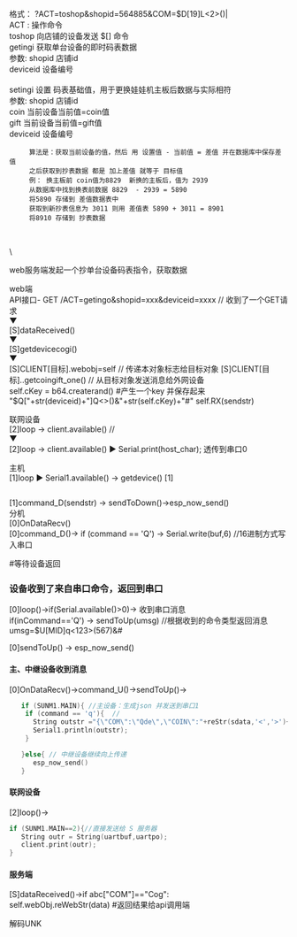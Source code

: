 格式：
 ?ACT=toshop&shopid=564885&COM=$D[19]L<2>()|<br>
 ACT : 操作命令<br>
 toshop 向店铺的设备发送 $[] 命令<br>
 getingi 获取单台设备的即时码表数据<br>
        参数: shopid  店铺id<br>
              deviceid 设备编号<br>
<br>
 setingi 设置 码表基础值，用于更换娃娃机主板后数据与实际相符<br>
        参数: shopid  店铺id<br>
              coin  当前设备当前值=coin值<br>
              gift  当前设备当前值=gift值<br>
              deviceid 设备编号<br>

         算法是：获取当前设备的值，然后 用 设置值 - 当前值 = 差值 并在数据库中保存差值
         之后获取到抄表数据 都是 加上差值 就等于 目标值  
         例： 换主板前 coin值为8829  新换的主板后，值为 2939
         从数据库中找到换表前数据 8829  - 2939 = 5890
         将5890 存储到 差值数据表中
         获取到新抄表信息为 3011 则用 差值表 5890 + 3011 = 8901
         将8910 存储到 抄表数据
<br>

\

web服务端发起一个抄单台设备码表指令，获取数据 <br>

web端 <br>
API接口- GET /ACT=getingo&shopid=xxx&deviceid=xxxx  // 收到了一个GET请求<br>
    ▼<br>
   [S]dataReceived()<br> 
   ▼<br>
   [S]getdevicecogi()<br>
   ▼<br>
   [S]CLIENT[目标].webobj=self // 传递本对象标志给目标对象
   [S]CLIENT[目标]..getcoingift_one()    // 从目标对象发送消息给外网设备<br>
      self.cKey = b64.createrand() #产生一个key 并保存起来
      "$Q["+str(deviceid)+"]Q<>()&"+str(self.cKey)+"#"
      self.RX(sendstr)

联网设备<br>
   [2]loop -> client.available()  //<br>
   ▼<br>
   [2]loop ->  client.available() ▶ Serial.print(host_char); 透传到串口0<br>

主机<br>
   [1]loop ▶ Serial1.available() -> getdevice()
   [1] 
``` String sendstr ="$D["+String(deviceid)+"]Q<>()&0#"; 
```
   [1]command_D(sendstr) -> sendToDown()->esp_now_send()<br>
分机<br>
   [0]OnDataRecv()<br>
   [0]command_D()-> if (command == 'Q') -> Serial.write(buf,6) //16进制方式写入串口<br>

#等待设备返回<br>
### 设备收到了来自串口命令，返回到串口
   [0]loop()->if(Serial.available()>0)-> 收到串口消息<br>
      if(inCommand=='Q') -> sendToUp(umsg) //根据收到的命令类型返回消息<br>
         umsg=$U[MID]q<123>(567)&# <br>
   
   [0]sendToUp() -> esp_now_send()
#### 主、中继设备收到消息
   [0]OnDataRecv()->command_U()->sendToUp()->
```C
   if (SUNM1.MAIN){ //主设备：生成json 并发送到串口1
    if (command == 'q'){  // 
      String outstr ="{\"COM\":\"Qde\",\"COIN\":"+reStr(sdata,'<','>')+",";
      Serial1.println(outstr);
    }

   }else{ // 中继设备继续向上传递
      esp_now_send()
   }
```

#### 联网设备
   [2]loop()->
```C
if (SUNM1.MAIN==2){//直接发送给 S 服务器
   String outr = String(uartbuf,uartpo);
   client.print(outr);
}
```
#### 服务端

   [S]dataReceived()->if abc["COM"]=="Cog":<br>
         self.webObj.reWebStr(data) #返回结果给api调用端<br>


   解码UNK


   














